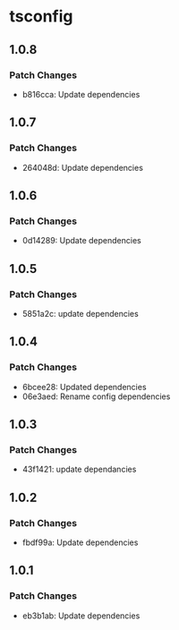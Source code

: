 # tsconfig

## 1.0.8

### Patch Changes

- b816cca: Update dependencies

## 1.0.7

### Patch Changes

- 264048d: Update dependencies

## 1.0.6

### Patch Changes

- 0d14289: Update dependencies

## 1.0.5

### Patch Changes

- 5851a2c: update dependencies

## 1.0.4

### Patch Changes

- 6bcee28: Updated dependencies
- 06e3aed: Rename config dependencies

## 1.0.3

### Patch Changes

- 43f1421: update dependancies

## 1.0.2

### Patch Changes

- fbdf99a: Update dependencies

## 1.0.1

### Patch Changes

- eb3b1ab: Update dependencies
